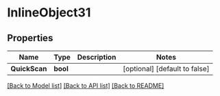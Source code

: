 # InlineObject31

## Properties

Name | Type | Description | Notes
------------ | ------------- | ------------- | -------------
**QuickScan** | **bool** |  | [optional] [default to false]

[[Back to Model list]](../README.md#documentation-for-models) [[Back to API list]](../README.md#documentation-for-api-endpoints) [[Back to README]](../README.md)


